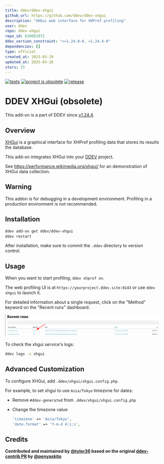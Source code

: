 ```yaml
---
title: ddev/ddev-xhgui
github_url: https://github.com/ddev/ddev-xhgui
description: "XHGui web interface for XHProf profiling"
user: ddev
repo: ddev-xhgui
repo_id: 620681072
ddev_version_constraint: ">=1.24.0-0, <1.24.4-0"
dependencies: []
type: official
created_at: 2023-03-29
updated_at: 2025-03-28
stars: 15
---
```


[![tests](https://github.com/ddev/ddev-xhgui/actions/workflows/tests.yml/badge.svg?branch=main)](https://github.com/ddev/ddev-xhgui/actions/workflows/tests.yml?query=branch%3Amain)
[![project is obsolete](https://img.shields.io/badge/maintenance-obsolete-red.svg)](https://github.com/ddev/ddev-xhgui/commits)
[![release](https://img.shields.io/github/v/release/ddev/ddev-xhgui)](https://github.com/ddev/ddev-xhgui/releases/latest)

# DDEV XHGui (obsolete)

This add-on is a part of DDEV since [v1.24.4](https://github.com/ddev/ddev/releases/tag/v1.24.4).

## Overview

[XHGui](https://github.com/perftools/xhgui) is a graphical interface for XHProf profiling data that stores its results the database.

This add-on integrates XHGui into your [DDEV](https://ddev.com/) project.

See <https://performance.wikimedia.org/xhgui/> for an demonstration of XHGui data collection.

## Warning

This addon is for debugging in a development environment.
Profiling in a production environment is not recommended.

## Installation

```sh
ddev add-on get ddev/ddev-xhgui
ddev restart
```

After installation, make sure to commit the `.ddev` directory to version control.

## Usage

When you want to start profiling, `ddev xhprof on`.

The web profiling UI is at `https://yourproject.ddev.site:8143` or use `ddev xhgui` to launch it.

For detailed information about a single request, click on the "Method" keyword on the "Recent runs" dashboard.

![Click GET method](https://raw.githubusercontent.com/ddev/ddev-xhgui/main/./images/xhgui-get.png)

To check the xhgui service's logs:

```sh
ddev logs -s xhgui
```

## Advanced Customization

To configure XHGui, add `.ddev/xhgui/xhgui.config.php`.

For example, to set xhgui to use `Asia/Tokyo` timezone for dates:

- Remove `#ddev-generated` from `.ddev/xhgui/xhgui.config.php`
- Change the timezone value

  ```php
  'timezone' => 'Asia/Tokyo',
  'date.format' => 'Y-m-d H:i:s',
  ```

## Credits

**Contributed and maintained by [@tyler36](https://github.com/tyler36) based on the original [ddev-contrib PR](https://github.com/ddev/ddev-contrib/pull/128) by [@penyaskito](https://github.com/penyaskito)**
